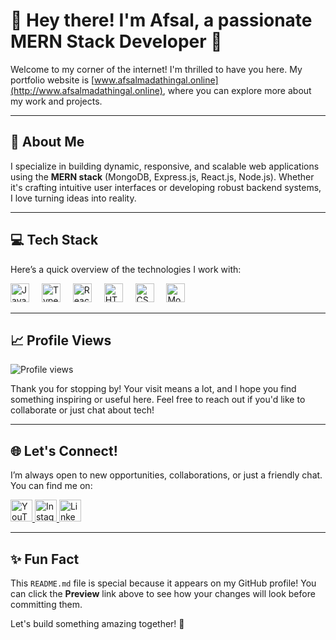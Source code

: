 # 👋 Hey there! I'm Afsal, a passionate **MERN Stack Developer** 🚀

Welcome to my corner of the internet! I'm thrilled to have you here. My portfolio website is [www.afsalmadathingal.online](http://www.afsalmadathingal.online), where you can explore more about my work and projects.

---

## 🌟 About Me

I specialize in building dynamic, responsive, and scalable web applications using the **MERN stack** (MongoDB, Express.js, React.js, Node.js). Whether it's crafting intuitive user interfaces or developing robust backend systems, I love turning ideas into reality.

---

## 💻 Tech Stack

Here’s a quick overview of the technologies I work with:

<div align="left">
  <img src="https://cdn.jsdelivr.net/gh/devicons/devicon/icons/javascript/javascript-original.svg" height="30" alt="JavaScript logo" />
  <img width="12" />
  <img src="https://cdn.jsdelivr.net/gh/devicons/devicon/icons/typescript/typescript-original.svg" height="30" alt="TypeScript logo" />
  <img width="12" />
  <img src="https://cdn.jsdelivr.net/gh/devicons/devicon/icons/react/react-original.svg" height="30" alt="React logo" />
  <img width="12" />
  <img src="https://cdn.jsdelivr.net/gh/devicons/devicon/icons/html5/html5-original.svg" height="30" alt="HTML5 logo" />
  <img width="12" />
  <img src="https://cdn.jsdelivr.net/gh/devicons/devicon/icons/css3/css3-original.svg" height="30" alt="CSS3 logo" />
  <img width="12" />
  <img src="https://cdn.jsdelivr.net/gh/devicons/devicon/icons/mongodb/mongodb-original.svg" height="30" alt="MongoDB logo" />
</div>

---

## 📈 Profile Views

![Profile views](https://komarev.com/ghpvc/?username=AfsalMadathingal&color=blue&style=flat-square)

Thank you for stopping by! Your visit means a lot, and I hope you find something inspiring or useful here. Feel free to reach out if you'd like to collaborate or just chat about tech!

---

## 🌐 Let's Connect!

I’m always open to new opportunities, collaborations, or just a friendly chat. You can find me on:

<div align="left">
  <a href="https://www.youtube.com/channel/UCXzFLnasrvMPjx9YAajU9Rg" target="_blank">
    <img src="https://img.shields.io/static/v1?message=Youtube&logo=youtube&label=&color=FF0000&logoColor=white&labelColor=&style=for-the-badge" height="35" alt="YouTube logo" />
  </a>
  <a href="https://www.instagram.com/afsal.madathingal/" target="_blank">
    <img src="https://img.shields.io/static/v1?message=Instagram&logo=instagram&label=&color=E4405F&logoColor=white&labelColor=&style=for-the-badge" height="35" alt="Instagram logo" />
  </a>
  <a href="https://www.linkedin.com/in/afsalmadathingal/" target="_blank">
    <img src="https://img.shields.io/static/v1?message=LinkedIn&logo=linkedin&label=&color=0077B5&logoColor=white&labelColor=&style=for-the-badge" height="35" alt="LinkedIn logo" />
  </a>
</div>

---

## ✨ Fun Fact

This `README.md` file is special because it appears on my GitHub profile! You can click the **Preview** link above to see how your changes will look before committing them.

Let's build something amazing together! 🚀

